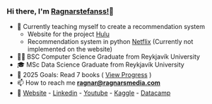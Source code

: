 ### Hi there, I'm  [Ragnarstefanss!][Website]👋
- 🔭 Currently teaching myself to create a recommendation system 
  - Website for the project [Hulu]
  - Recommendation system in python [Netflix] (Currently not implemented on the website)
- 🧑‍🎓 BSC Computer Science Graduate from Reykjavík University
- 🎓 MSc Data Science Graduate from Reykjavík University
- 🥅 2025 Goals: Read 7 books ( [View Progress] )
- 📫 How to reach me **ragnar@ragnarsmedia.com**
- 🔗 [Website] - [Linkedin] - [Youtube] - [Kaggle] - [Datacamp]

<!--
<img align="left" alt="ragnarstefanss's Github Stats" src="https://github-readme-stats.vercel.app/api?username=ragnarstefanss&show_icons=true&hide_border=true" />
-->
[Hulu]: https://hulu-react-app-virid.vercel.app
[Website]: http://ragnarstefansson.com
[Forbes 400 in Python]: https://github.com/Ragnarstefanss/forbes-python
[Content-based-recommendation]: https://github.com/Ragnarstefanss/Content-based-recommendation
[Netflix]: https://github.com/Ragnarstefanss/netflix-recommendation/blob/master/main.ipynb
[Linkedin]: https://linkedin.com/in/ragnarstefansson
[Youtube]: https://www.youtube.com/channel/UCALWPT-zO46wqK6t_aJk7pg
[Kaggle]: https://kaggle.com/ragnarstefansson
[Datacamp]: https://www.datacamp.com/profile/ragnarstefanss
[View Progress]: https://www.goodreads.com/user/show/73828673-ragnar-stef-nsson
<!--
**Ragnarstefanss/ragnarstefanss** is a ✨ _special_ ✨ repository because its `README.md` (this file) appears on your GitHub profile.

Here are some ideas to get you started:

- 🔭 I’m currently working on ...
- 🌱 I’m currently learning ...
- 👯 I’m looking to collaborate on ...
- 🤔 I’m looking for help with ...
- 💬 Ask me about ...
- 📫 How to reach me: ...
- 😄 Pronouns: ...
- ⚡ Fun fact: ...
-->
